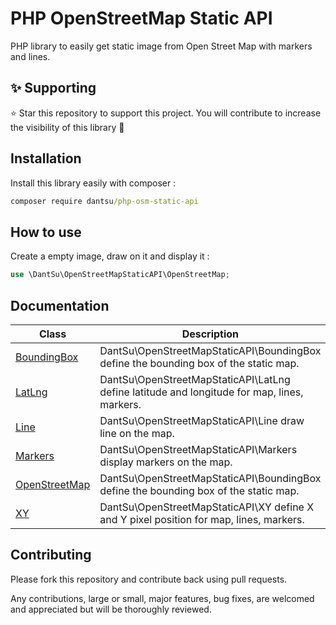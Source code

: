 # PHP OpenStreetMap Static API

PHP library to easily get static image from Open Street Map with markers and lines.

## ✨ Supporting

⭐ Star this repository to support this project. You will contribute to increase the visibility of this library 🙂

## Installation

Install this library easily with composer :

```cmd
composer require dantsu/php-osm-static-api
```

## How to use

Create a empty image, draw on it and display it :

```php
use \DantSu\OpenStreetMapStaticAPI\OpenStreetMap;
```

## Documentation

| Class | Description |
|---    |---          |
| [BoundingBox](./docs/classes/DantSu/OpenStreetMapStaticAPI/BoundingBox.md) | DantSu\OpenStreetMapStaticAPI\BoundingBox define the bounding box of the static map.|
| [LatLng](./docs/classes/DantSu/OpenStreetMapStaticAPI/LatLng.md) | DantSu\OpenStreetMapStaticAPI\LatLng define latitude and longitude for map, lines, markers.|
| [Line](./docs/classes/DantSu/OpenStreetMapStaticAPI/Line.md) | DantSu\OpenStreetMapStaticAPI\Line draw line on the map.|
| [Markers](./docs/classes/DantSu/OpenStreetMapStaticAPI/Markers.md) | DantSu\OpenStreetMapStaticAPI\Markers display markers on the map.|
| [OpenStreetMap](./docs/classes/DantSu/OpenStreetMapStaticAPI/OpenStreetMap.md) | DantSu\OpenStreetMapStaticAPI\BoundingBox define the bounding box of the static map.|
| [XY](./docs/classes/DantSu/OpenStreetMapStaticAPI/XY.md) | DantSu\OpenStreetMapStaticAPI\XY define X and Y pixel position for map, lines, markers.|

## Contributing

Please fork this repository and contribute back using pull requests.

Any contributions, large or small, major features, bug fixes, are welcomed and appreciated but will be thoroughly reviewed.

